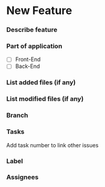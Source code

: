 # New Feature

### Describe feature

### Part of application
- [ ] Front-End
- [ ] Back-End

### List added files (if any)

### List modified files (if any)

### Branch

### Tasks
Add task number to link other issues

### Label

### Assignees
